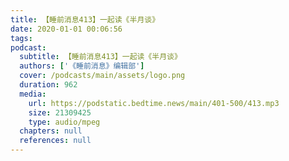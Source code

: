 ```yaml
---
title: 【睡前消息413】一起读《半月谈》
date: 2020-01-01 00:06:56
tags:
podcast:
  subtitle: 【睡前消息413】一起读《半月谈》
  authors: ['《睡前消息》编辑部']
  cover: /podcasts/main/assets/logo.png
  duration: 962
  media:
    url: https://podstatic.bedtime.news/main/401-500/413.mp3
    size: 21309425
    type: audio/mpeg
  chapters: null
  references: null
---
```

